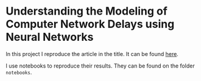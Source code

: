 # Understanding the Modeling of Computer Network Delays using Neural Networks

In this project I reproduce the article in the title. It can be found [here](https://www.researchgate.net/publication/326762546_Understanding_the_Modeling_of_Computer_Network_Delays_using_Neural_Networks).

I use notebooks to reproduce their results. They can be found on the folder `notebooks`.